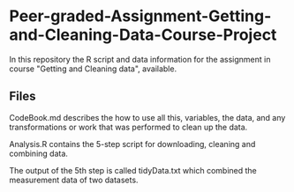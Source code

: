 # Peer-graded-Assignment-Getting-and-Cleaning-Data-Course-Project

In this repository the R script and data information for the assignment in course "Getting and Cleaning data", available.

## Files
CodeBook.md describes the how to use all this, variables, the data, and any transformations or work that was performed to clean up the data.

Analysis.R contains the 5-step script for downloading, cleaning and combining data.

The output of the 5th step is called tidyData.txt which combined the measurement data of two datasets.
